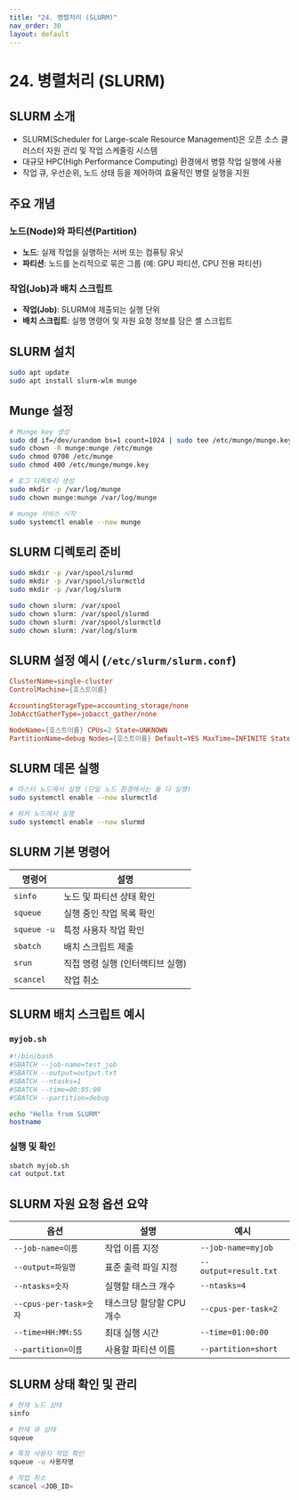 ```yaml
---
title: "24. 병렬처리 (SLURM)"
nav_order: 30
layout: default
---
```


# 24. 병렬처리 (SLURM)

## SLURM 소개

- SLURM(Scheduler for Large-scale Resource Management)은 오픈 소스 클러스터 자원 관리 및 작업 스케줄링 시스템
- 대규모 HPC(High Performance Computing) 환경에서 병렬 작업 실행에 사용
- 작업 큐, 우선순위, 노드 상태 등을 제어하여 효율적인 병렬 실행을 지원

## 주요 개념

### 노드(Node)와 파티션(Partition)

- **노드**: 실제 작업을 실행하는 서버 또는 컴퓨팅 유닛
- **파티션**: 노드를 논리적으로 묶은 그룹 (예: GPU 파티션, CPU 전용 파티션)

### 작업(Job)과 배치 스크립트

- **작업(Job)**: SLURM에 제출되는 실행 단위
- **배치 스크립트**: 실행 명령어 및 자원 요청 정보를 담은 셸 스크립트


## SLURM 설치

```bash
sudo apt update
sudo apt install slurm-wlm munge
````

## Munge 설정

```bash
# Munge key 생성
sudo dd if=/dev/urandom bs=1 count=1024 | sudo tee /etc/munge/munge.key > /dev/null
sudo chown -R munge:munge /etc/munge
sudo chmod 0700 /etc/munge
sudo chmod 400 /etc/munge/munge.key

# 로그 디렉토리 생성
sudo mkdir -p /var/log/munge
sudo chown munge:munge /var/log/munge

# munge 서비스 시작
sudo systemctl enable --now munge
```

## SLURM 디렉토리 준비

```bash
sudo mkdir -p /var/spool/slurmd
sudo mkdir -p /var/spool/slurmctld
sudo mkdir -p /var/log/slurm

sudo chown slurm: /var/spool
sudo chown slurm: /var/spool/slurmd
sudo chown slurm: /var/spool/slurmctld
sudo chown slurm: /var/log/slurm
```

## SLURM 설정 예시 (`/etc/slurm/slurm.conf`)

```conf
ClusterName=single-cluster
ControlMachine={호스트이름}

AccountingStorageType=accounting_storage/none
JobAcctGatherType=jobacct_gather/none

NodeName={호스트이름} CPUs=2 State=UNKNOWN
PartitionName=debug Nodes={호스트이름} Default=YES MaxTime=INFINITE State=UP
```


## SLURM 데몬 실행

```bash
# 마스터 노드에서 실행 (단일 노드 환경에서는 둘 다 실행)
sudo systemctl enable --now slurmctld

# 워커 노드에서 실행
sudo systemctl enable --now slurmd
```


## SLURM 기본 명령어

| 명령어         | 설명                  |
| ----------- | ------------------- |
| `sinfo`     | 노드 및 파티션 상태 확인      |
| `squeue`    | 실행 중인 작업 목록 확인      |
| `squeue -u` | 특정 사용자 작업 확인        |
| `sbatch`    | 배치 스크립트 제출          |
| `srun`      | 직접 명령 실행 (인터랙티브 실행) |
| `scancel`   | 작업 취소               |


## SLURM 배치 스크립트 예시

### `myjob.sh`

```bash
#!/bin/bash
#SBATCH --job-name=test_job
#SBATCH --output=output.txt
#SBATCH --ntasks=1
#SBATCH --time=00:05:00
#SBATCH --partition=debug

echo "Hello from SLURM"
hostname
```

### 실행 및 확인

```bash
sbatch myjob.sh
cat output.txt
```


## SLURM 자원 요청 옵션 요약

| 옵션                   | 설명              | 예시                    |
| -------------------- | --------------- | --------------------- |
| `--job-name=이름`      | 작업 이름 지정        | `--job-name=myjob`    |
| `--output=파일명`       | 표준 출력 파일 지정     | `--output=result.txt` |
| `--ntasks=숫자`        | 실행할 태스크 개수      | `--ntasks=4`          |
| `--cpus-per-task=숫자` | 태스크당 할당할 CPU 개수 | `--cpus-per-task=2`   |
| `--time=HH:MM:SS`    | 최대 실행 시간        | `--time=01:00:00`     |
| `--partition=이름`     | 사용할 파티션 이름      | `--partition=short`   |


## SLURM 상태 확인 및 관리

```bash
# 현재 노드 상태
sinfo

# 현재 큐 상태
squeue

# 특정 사용자 작업 확인
squeue -u 사용자명

# 작업 취소
scancel <JOB_ID>
```